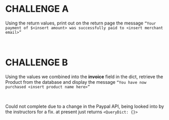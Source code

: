 CHALLENGE A
===========

Using the return values, print out on the return page the message `“Your payment
of $<insert amount> was successfully paid to <insert merchant email>”`

 

CHALLENGE B
===========

Using the values we combined into the **invoice** field in the dict, retrieve
the Product from the database and display the message `“You have now purchased
<insert product name here>”`

 

Could not complete due to a change in the Paypal API, being looked into by the
instructors for a fix. at present just returns `<QueryDict: {}>`
